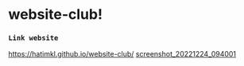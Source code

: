 # website-club!
### `Link website`
https://hatimkl.github.io/website-club/
[screenshot_20221224_094001](https://user-images.githubusercontent.com/109276464/209428109-2fe9cd3e-9d95-49b1-8b13-d69d29b58190.png)
